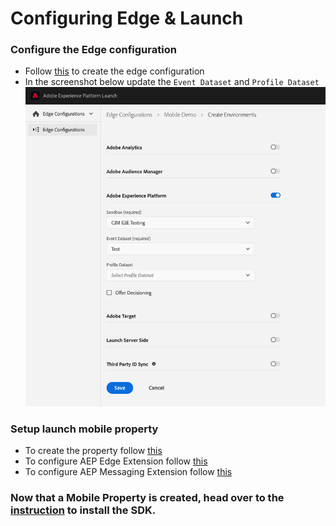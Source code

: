 #  Configuring Edge & Launch

### Configure the Edge configuration
- Follow [this](https://aep-sdks.gitbook.io/docs/v/AEP-Edge-Docs/getting-started/edge-configuration) to create the edge configuration 
- In the screenshot below update the `Event Dataset` and `Profile Dataset`
![Edge Config](png/edge-config.png)

### Setup launch mobile property
- To create the property follow [this](https://aep-sdks.gitbook.io/docs/v/AEP-Edge-Docs/getting-started/set-up-mobile-property) 
- To configure AEP Edge Extension follow [this](https://aep-sdks.gitbook.io/docs/v/AEP-Edge-Docs/using-mobile-extensions/adobe-edge#configure-the-adobe-experience-platform-edge-network-extension-in-experience-platform-launch)
- To configure AEP Messaging Extension follow [this](https://aep-sdks.gitbook.io/docs/v/AEP-Edge-Docs/using-mobile-extensions/adobe-experience-platform-messaging#configure-the-adobe-experience-platform-messaging-extension-in-experience-platform-launch)

### Now that a Mobile Property is created, head over to the [instruction](../Documentation/SetupSDK.md) to install the SDK.
